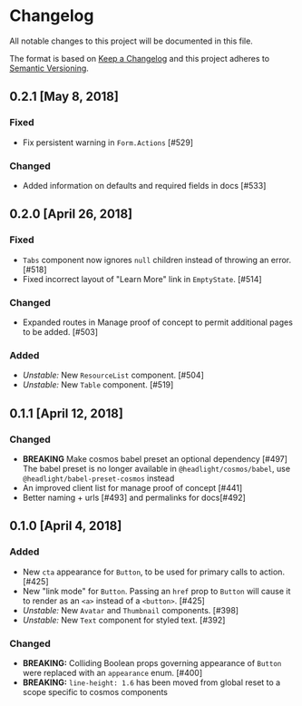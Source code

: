 # Changelog

All notable changes to this project will be documented in this file.

The format is based on [Keep a Changelog](http://keepachangelog.com/en/1.0.0/)
and this project adheres to [Semantic Versioning](http://semver.org/spec/v2.0.0.html).

## 0.2.1 [May 8, 2018]

### Fixed

* Fix persistent warning in `Form.Actions` [#529]

### Changed

* Added information on defaults and required fields in docs [#533]

## 0.2.0 [April 26, 2018]

### Fixed

* `Tabs` component now ignores `null` children instead of throwing an error. [#518]
* Fixed incorrect layout of "Learn More" link in `EmptyState`. [#514]

### Changed

* Expanded routes in Manage proof of concept to permit additional pages to be added. [#503]

### Added

* _Unstable:_ New `ResourceList` component. [#504]
* _Unstable:_ New `Table` component. [#519]

## 0.1.1 [April 12, 2018]

### Changed

* **BREAKING** Make cosmos babel preset an optional dependency [#497]
  The babel preset is no longer available in `@headlight/cosmos/babel`, use `@headlight/babel-preset-cosmos` instead
* An improved client list for manage proof of concept [#441]
* Better naming + urls [#493] and permalinks for docs[#492]

## 0.1.0 [April 4, 2018]

### Added

* New `cta` appearance for `Button`, to be used for primary calls to action. [#425]
* New "link mode" for `Button`. Passing an `href` prop to `Button` will cause it to render as an `<a>` instead of a `<button>`. [#425]
* _Unstable:_ New `Avatar` and `Thumbnail` components. [#398]
* _Unstable:_ New `Text` component for styled text. [#392]

### Changed

* **BREAKING:** Colliding Boolean props governing appearance of `Button` were replaced with an `appearance` enum. [#400]
* **BREAKING:** `line-height: 1.6` has been moved from global reset to a scope specific to cosmos components
